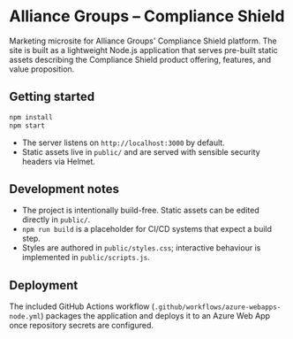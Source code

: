 # Alliance Groups – Compliance Shield

Marketing microsite for Alliance Groups' Compliance Shield platform. The site is built as a lightweight Node.js application that serves pre-built static assets describing the Compliance Shield product offering, features, and value proposition.

## Getting started

```bash
npm install
npm start
```

- The server listens on `http://localhost:3000` by default.
- Static assets live in `public/` and are served with sensible security headers via Helmet.

## Development notes

- The project is intentionally build-free. Static assets can be edited directly in `public/`.
- `npm run build` is a placeholder for CI/CD systems that expect a build step.
- Styles are authored in `public/styles.css`; interactive behaviour is implemented in `public/scripts.js`.

## Deployment

The included GitHub Actions workflow (`.github/workflows/azure-webapps-node.yml`) packages the application and deploys it to an Azure Web App once repository secrets are configured.
